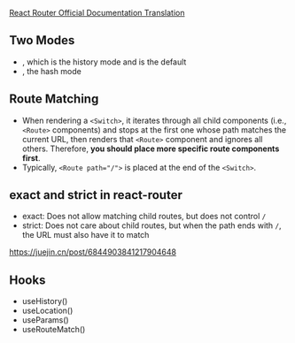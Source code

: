 [React Router Official Documentation Translation](https://juejin.cn/post/6854573220470013966)

## Two Modes

* <BrowserRouter>, which is the history mode and is the default
* <HashRouter>, the hash mode

## Route Matching

* When rendering a `<Switch>`, it iterates through all child components (i.e., `<Route>` components) and stops at the first one whose path matches the current URL, then renders that `<Route>` component and ignores all others. Therefore, **you should place more specific route components first**.
* Typically, `<Route path="/">` is placed at the end of the `<Switch>`.

## exact and strict in react-router

* exact: Does not allow matching child routes, but does not control `/`
* strict: Does not care about child routes, but when the path ends with `/`, the URL must also have it to match

https://juejin.cn/post/6844903841217904648

## Hooks

* useHistory()
* useLocation()
* useParams()
* useRouteMatch()